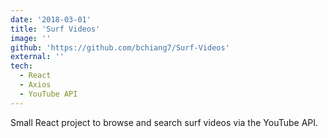 ```yaml
---
date: '2018-03-01'
title: 'Surf Videos'
image: ''
github: 'https://github.com/bchiang7/Surf-Videos'
external: ''
tech:
  - React
  - Axios
  - YouTube API
---
```


Small React project to browse and search surf videos via the YouTube API.
